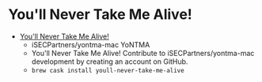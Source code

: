 # You'll Never Take Me Alive!
- [You'll Never Take Me Alive!](https://github.com/iSECPartners/yontma-mac)
  -  iSECPartners/yontma-mac YoNTMA
  - You'll Never Take Me Alive! Contribute to iSECPartners/yontma-mac development by creating an account on GitHub.
  - `brew cask install youll-never-take-me-alive`
